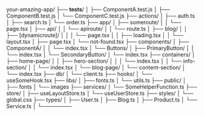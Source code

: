 your-amazing-app/
├── __tests__/
│   ├── ComponentA.test.js
│   ├── ComponentB.test.js
│   └── ComponentC.test.js
├── actions/
│   ├── auth.ts
│   ├── search.ts
│   └── order.ts
├── app/
│   ├── someroute/
│   │   └── page.tsx
│   ├── api/
│   │   └── apiroute/
│   │       └── route.ts
│   ├── blog/
│   │   ├── [dynamicroute]/
│   │   │   └── page.tsx
│   │   ├── loading.tsx
│   │   └── layout.tsx
│   ├── page.tsx
│   └── not-found.tsx
├── components/
│   ├── ComponentA/
│   │   └── index.tsx
│   └── Buttons/
│       ├── PrimaryButton/
│       │   └── index.tsx
│       └── SecondaryButton/
│           └── index.tsx
├── containers/
│   ├── home-page/
│   │   ├── hero-section/
│   │   │   └── index.tsx
│   │   └── info-section/
│   │       └── index.tsx
│   └── blog-page/
│       └── content-section/
│           └── index.tsx
├── db/
│   └── client.ts
├── hooks/
│   └── useSomeHook.tsx
├── libs/
│   ├── fonts.ts
│   └── utils.ts
├── public/
│   ├── fonts
│   └── images
├── services/
│   └── SomeHelperFunction.ts
├── store/
│   ├── useLayoutStore.ts
│   └── useUserStore.ts
├── styles/
│   └── global.css
├── types/
│   ├── User.ts
│   ├── Blog.ts
│   ├── Product.ts
│   └── Service.ts
│
└────────